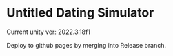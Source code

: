 # Untitled Dating Simulator

Current unity ver: 2022.3.18f1

Deploy to github pages by merging into Release branch.
